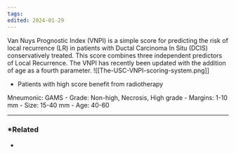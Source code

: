 ```yaml
---
tags: 
edited: 2024-01-29
---
```

Van Nuys Prognostic Index (VNPI) is a simple score for predicting the risk of local recurrence (LR) in patients with Ductal Carcinoma In Situ (DCIS) conservatively treated. This score combines three independent predictors of Local Recurrence. The VNPI has recently been updated with the addition of age as a fourth parameter.
![[The-USC-VNPI-scoring-system.png]]
- Patients with high score benefit from radiotherapy 

Mneumonic: GAMS
	- Grade: Non-high, Necrosis, High grade
	- Margins: 1-10 mm
	- Size: 15-40 mm
	- Age: 40-60

---
### *Related
- 